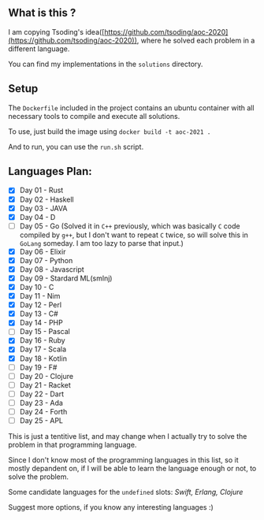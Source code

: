 ## What is this ?

I am copying Tsoding's idea([https://github.com/tsoding/aoc-2020](https://github.com/tsoding/aoc-2020)), where he solved each problem in a different language.

You can find my implementations in the `solutions` directory.

## Setup

The `Dockerfile` included in the project contains an ubuntu container with all necessary tools to compile and execute all solutions.

To use, just build the image using `docker build -t aoc-2021 .`

And to run, you can use the `run.sh` script. 

## Languages Plan:

- [x] Day 01 - Rust
- [x] Day 02 - Haskell
- [x] Day 03 - JAVA
- [x] Day 04 - D
- [ ] Day 05 - Go (Solved it in `C++` previously, which was basically `C` code compiled by `g++`, but I don't want to repeat `C` twice, so will solve this in `GoLang` someday. I am too lazy to parse that input.)
- [x] Day 06 - Elixir
- [x] Day 07 - Python
- [x] Day 08 - Javascript
- [x] Day 09 - Stardard ML(smlnj)
- [x] Day 10 - C
- [x] Day 11 - Nim
- [x] Day 12 - Perl
- [x] Day 13 - C#
- [x] Day 14 - PHP
- [ ] Day 15 - Pascal
- [x] Day 16 - Ruby
- [x] Day 17 - Scala
- [x] Day 18 - Kotlin
- [ ] Day 19 - F#
- [ ] Day 20 - Clojure
- [ ] Day 21 - Racket
- [ ] Day 22 - Dart
- [ ] Day 23 - Ada
- [ ] Day 24 - Forth
- [ ] Day 25 - APL

This is just a tentitive list, and may change when I actually try to solve the problem in that programming language. 

Since I don't know most of the programming languages in this list, so it mostly depandent on, if I will be able to learn the language enough or not, to solve the problem.

Some candidate languages for the `undefined` slots: 
*Swift, Erlang, Clojure*

Suggest more options, if you know any interesting languages :)
